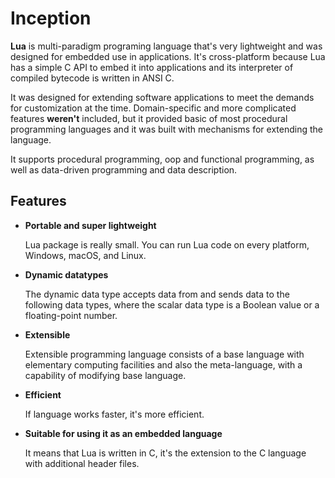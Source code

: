 # Inception

**Lua** is multi-paradigm programing language that's very lightweight and was designed for embedded use in applications. It's cross-platform because Lua has a simple C API to embed it into applications and its interpreter of compiled bytecode is written in ANSI C.

It was designed for extending software applications to meet the demands for customization at the time.
Domain-specific and more complicated features **weren't** included, but it provided basic of most procedural programming languages and it was built with mechanisms for extending the language.

It supports procedural programming, oop and functional programming, as well as data-driven programming and data description.

## Features

* **Portable and super lightweight**

    Lua package is really small. You can run Lua code on every platform, Windows, macOS, and Linux.

* **Dynamic datatypes**

    The dynamic data type accepts data from and sends data to the following data types, where the scalar data type is a Boolean value or a floating-point number.

* **Extensible**

    Extensible programming language consists of a base language with elementary computing facilities and also the meta-language, with a capability of modifying base language.

* **Efficient**

    If language works faster, it's more efficient.

* **Suitable for using it as an embedded language**

    It means that Lua is written in C, it's the extension to the C language with additional header files.
